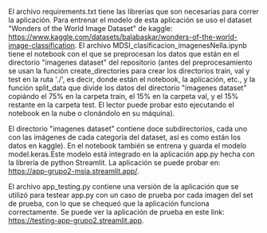 El archivo requirements.txt tiene las librerías que son necesarias para correr la aplicación. Para entrenar el modelo de esta aplicación se uso el dataset "Wonders of the World Image Dataset"
de kaggle: https://www.kaggle.com/datasets/balabaskar/wonders-of-the-world-image-classification. El archivo MDSI_clasificacion_imagenesNella.ipynb tiene el notebook con el que se preprocesan los datos que están en el directorio "imagenes dataset" del repositorio (antes del preprocesamiento se usan la función create_directories   para crear los directorios train, val y test en la ruta './', es decir, donde están el notebook, la aplicación, etc., y la función split_data que divide los datos del directorio "imagenes dataset" copiándo el 75% en la carpeta train, el 15% en la carpeta val, y el 15% restante en la carpeta test. El lector puede probar esto ejecutando el notebook en la nube o clonándolo en su máquina). 

El directorio "imagenes dataset" contiene doce subdirectorios, cada uno con las imágenes de cada categoría del dataset, así es como están los datos en kaggle). En el notebook también se entrena y guarda el modelo model.keras.Este modelo está integrado en la aplicación app.py hecha con la librería de python Streamlit. La aplicación se puede probar en: https://app-grupo2-msia.streamlit.app/.  

El archivo app_testing.py contiene una versión de la aplicación que se utilizó para testear app.py con un caso de prueba por cada imagen del set de prueba, con lo que se chequeó que la aplicación funciona correctamente. Se puede ver la aplicación de prueba en este link:  https://testing-app-grupo2.streamlit.app.
 
